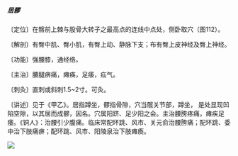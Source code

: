 ##### 居髎

〔定位〕在髂前上棘与股骨大转子之最高点的连线中点处，侧卧取穴（图112）。

〔解剖〕有臀中肌、臀小肌，有臀上动、静脉下支；布有臀上皮神经及臀上神经。

〔功能〕强腰膝，通经络。

〔主治〕腰腿痹痛，瘫痪，足痿，疝气。

〔刺灸〕直刺或斜刺1.5~2寸。可灸。

〔讲述〕见于《甲乙》。居指蹲坐，髎指骨隙，穴当髋关节部，蹲坐， 是处显现凹陷空隙，以其居而成髎，因名。穴属阳跻、足少阳之会。主治腰胯疼痛，瘫疾足痿。《铜人》：治腰引少腹痛。临床常配环跳、风市、关元俞治腰胯痛；配环跳、委中治下肢痛痹；配环跳、风市、阳陵泉治下肢瘫瘓。

![](img/图112.jpg)
